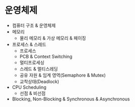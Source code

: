 # 운영체제
- 컴퓨터 구조 & 운영체제
- 메모리
    - 물리 메모리 & 가상 메모리 & 페이징
- 프로세스 & 스레드
    - 프로세스
    - PCB & Context Switching
    - 멀티프로세싱
    - 스레드 & 멀티스레딩
    - 공유 자원 & 임계 영역(Semaphore & Mutex)
    - 교착상태(Deadlock)
- CPU Scheduling
    - 선점 & 비선점
- Blocking, Non-Blocking & Synchronous & Asynchronous
